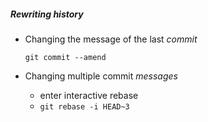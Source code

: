 ##### Rewriting history

* Changing the message of the last *commit*

  `git commit --amend`

* Changing multiple commit *messages*
  * enter interactive rebase
  * `git rebase -i HEAD~3`